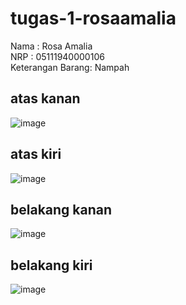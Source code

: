 # tugas-1-rosaamalia
Nama : Rosa Amalia
<br>
NRP : 05111940000106
<br>
Keterangan Barang: Nampah

## atas kanan
![image](https://user-images.githubusercontent.com/68428942/133915735-62de6a2d-0f92-4425-a1c2-e7f1346105f9.png)

## atas kiri
![image](https://user-images.githubusercontent.com/68428942/133915755-6bf06831-f41c-4e20-8bed-f55784bef639.png)

## belakang kanan
![image](https://user-images.githubusercontent.com/68428942/133915761-01b41b38-d2c4-424d-a7d1-42fab6d4f4e9.png)

## belakang kiri
![image](https://user-images.githubusercontent.com/68428942/133915770-1e223977-cf03-4595-aec3-fd0b8592b562.png)
